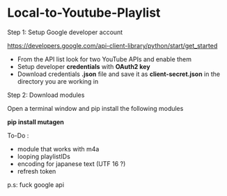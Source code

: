 # Local-to-Youtube-Playlist

Step 1: Setup Google developer account

https://developers.google.com/api-client-library/python/start/get_started

- From the API list look for two YouTube APIs and enable them
- Setup developer **credentials** with **OAuth2 key**
- Download credentials **.json** file and save it as **client-secret.json** in the directory you are working in

Step 2: Download modules

Open a terminal window and pip install the following modules

**pip install mutagen**




To-Do :

- module that works with m4a
- looping playlistIDs
- encoding for japanese text (UTF 16 ?)
- refresh token































































p.s: fuck google api
